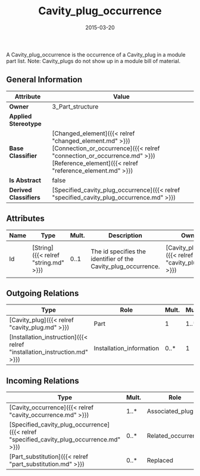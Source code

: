 ﻿---
title: Cavity_plug_occurrence
toc: false
type: specs
date: "2015-03-20"
draft: false
specification: KBL
version: 2.4.sr1
documentType: "Recommendation"
elementType: Class
classes:
  - Cavity_plug_occurrence
menu_name: kbl-2.4.sr1
---
<p>A Cavity_plug_occurrence is the occurrence of a Cavity_plug in a module part list. Note: Cavity_plugs do not show up in a module bill of material.</p>

## General Information

| Attribute               | Value |
|-------------------------|-------|
| **Owner**               | 3_Part_structure |
| **Applied Stereotype**  |   |
| **Base Classifier**     | [Changed_element]({{< relref "changed_element.md" >}})<br/> [Connection_or_occurrence]({{< relref "connection_or_occurrence.md" >}})<br/> [Reference_element]({{< relref "reference_element.md" >}})<br/>  |
| **Is Abstract**         | false |
| **Derived Classifiers** | [Specified_cavity_plug_occurrence]({{< relref "specified_cavity_plug_occurrence.md" >}}) |

## Attributes
|  Name  |  Type  |  Mult.  |  Description  |  Owning Classifier  |
|--------|--------|---------|---------------|--------------|
|Id | [String]({{< relref "string.md" >}}) | 0..1 | <p> The id specifies the identifier of the Cavity_plug_occurrence.      </p> | [Cavity_plug_occurrence]({{< relref "cavity_plug_occurrence.md" >}}) |

## Outgoing Relations
|    Type  |   Role   |   Mult.   |   Mult.   |   Description   |
|----------|----------|-----------|-----------|-----------------|
| [Cavity_plug]({{< relref "cavity_plug.md" >}}) | Part | 1 | 1..* |  |
| [Installation_instruction]({{< relref "installation_instruction.md" >}}) | Installation_information | 0..* | 1 |  |
##  Incoming Relations
|    Type  |   Mult.  |   Role    |   Mult.   |   Description  |
|----------|----------|-----------|-----------|----------------|
| [Cavity_occurrence]({{< relref "cavity_occurrence.md" >}}) | 1..* | Associated_plug  | 0..1 |  |
| [Specified_cavity_plug_occurrence]({{< relref "specified_cavity_plug_occurrence.md" >}}) | 0..* | Related_occurrence | 1 |  |
| [Part_substitution]({{< relref "part_substitution.md" >}}) | 0..* | Replaced | 1 |  |
